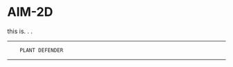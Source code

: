 # AIM-2D
this is. . .

---------------------------------------------
		PLANT DEFENDER
---------------------------------------------
